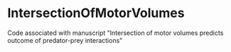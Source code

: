# IntersectionOfMotorVolumes
Code associated with manuscript "Intersection of motor volumes predicts outcome of predator-prey interactions"
